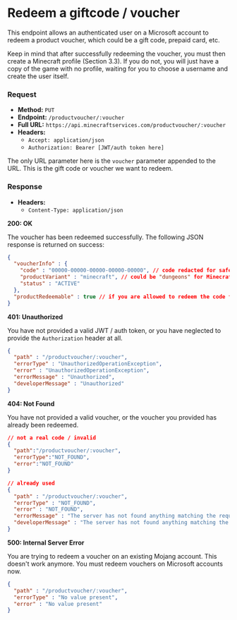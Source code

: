 # Redeem a giftcode / voucher
This endpoint allows an authenticated user on a Microsoft account to redeem a product voucher, which could be a gift code, prepaid card, etc.

Keep in mind that after successfully redeeming the voucher, you must then create a Minecraft profile (Section 3.3). If you do not, you will just have a copy of the game with no profile, waiting for you to choose a username and create the user itself.

### Request
- **Method:** `PUT`
- **Endpoint:** `/productvoucher/:voucher`
- **Full URL:** `https://api.minecraftservices.com/productvoucher/:voucher`
- **Headers:**
    - `Accept: application/json`
    - `Authorization: Bearer [JWT/auth token here]`

The only URL parameter here is the `voucher` parameter appended to the URL. This is the gift code or voucher we want to redeem.

### Response
- **Headers:**
    - `Content-Type: application/json`

**200: OK**

The voucher has been redeemed successfully. The following JSON response is returned on success:

```json
{
  "voucherInfo" : {
    "code" : "00000-00000-00000-00000-00000", // code redacted for safety
    "productVariant" : "minecraft", // could be "dungeons" for Minecraft Dungeons
    "status" : "ACTIVE"
  },
  "productRedeemable" : true // if you are allowed to redeem the code for an actual copy of the game
}
```

**401: Unauthorized**

You have not provided a valid JWT / auth token, or you have neglected to provide the `Authorization` header at all.

```json
{
  "path" : "/productvoucher/:voucher",
  "errorType" : "UnauthorizedOperationException",
  "error" : "UnauthorizedOperationException",
  "errorMessage" : "Unauthorized",
  "developerMessage" : "Unauthorized"
}
```

**404: Not Found**

You have not provided a valid voucher, or the voucher you provided has already been redeemed.

```json
// not a real code / invalid
{
  "path":"/productvoucher/:voucher",
  "errorType":"NOT_FOUND",
  "error":"NOT_FOUND"
}

// already used
{
  "path" : "/productvoucher/:voucher",
  "errorType" : "NOT_FOUND",
  "error" : "NOT_FOUND",
  "errorMessage" : "The server has not found anything matching the request URI",
  "developerMessage" : "The server has not found anything matching the request URI"
}
```

**500: Internal Server Error**

You are trying to redeem a voucher on an existing Mojang account. This doesn't work anymore. You must redeem vouchers on Microsoft accounts now.

```json
{
  "path" : "/productvoucher/:voucher",
  "errorType" : "No value present",
  "error" : "No value present"
}
```
